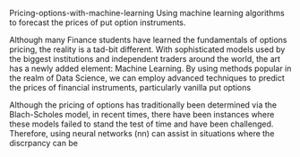 Pricing-options-with-machine-learning
Using machine learning algorithms to forecast the prices of put option instruments. 

Although many Finance students have learned the fundamentals of options pricing, the reality is a tad-bit different. With sophisticated models used by the biggest institutions and independent traders around the world, the art has a newly added element: Machine Learning. By using methods popular in the realm of Data Science, we can employ advanced techniques to predict the prices of financial instruments, particularly vanilla put options

Although the pricing of options has traditionally been determined via the Blach-Scholes model, in recent times, there have been instances where these models failed to stand the test of time and have been challenged. Therefore, using neural networks (nn) can assist in situations where the discrpancy can be 
